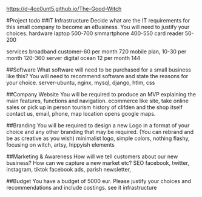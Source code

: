 https://d-4cc0unt5.github.io/The-Good-Witch


#Project todo
##IT Infrastructure
Decide what are the IT requirements for this small company to become an eBusiness. You will need to justify your choices.
  hardware
  laptop 500-700
  smmartphone 400-550
  card reader 50-200

  services
  broadband customer-60 per month 720
  mobile plan, 10-30 per month 120-360
  server digital ocean 12 per month 144

##Software
What software will need to be purchased for a small business like this? You will need to recommend software and state the reasons for your choice. 
  server-ubuntu, nginx, mysql, django, htlm, css
  

##Company Website
You will be required to produce an MVP  explaining the main features, functions and navigation.
  ecommerce like site, take online sales or pick up in person
  tourism history of clifden and the shop itself
  contact us, email, phone, map location opens google maps.
  
  
  
##Branding
You will be required to design a new Logo in a format of your choice and any other branding that may be required.
(You can rebrand and be as creative as you wish)
  minimalist logo, simple colors, nothing flashy, focusing on witch, artsy, hippyish elements

##Marketing & Awareness 
How will we tell customers about our new business? How can we capture a new market etc?
  SEO
  facebook, twitter, instagram, tiktok
  facebook ads, parish newsletter, 
  
  
##Budget	You have a budget of 5000  eur. Please justify your choices and recommendations and include costings.
  see it infrastructure

